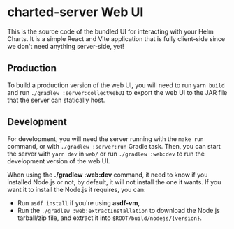 # charted-server Web UI
This is the source code of the bundled UI for interacting with your Helm Charts. It is a simple React and Vite application that is fully client-side since we don't need anything server-side, yet!

## Production
To build a production version of the web UI, you will need to run `yarn build` and run `./gradlew :server:collectWebUI` to export the web UI to the JAR file that the server can statically host.

## Development
For development, you will need the server running with the `make run` command, or with `./gradlew :server:run` Gradle task. Then, you can start the server with `yarn dev` in `web/` or run `./gradlew :web:dev` to run the development version of the web UI.

When using the **./gradlew :web:dev** command, it need to know if you installed Node.js or not, by default, it will not install the one it wants. If you want it to install the Node.js it requires, you can:

- Run `asdf install` if you're using **asdf-vm**,
- Run the `./gradlew :web:extractInstallation` to download the Node.js tarball/zip file, and extract it into `$ROOT/build/nodejs/{version}`.
